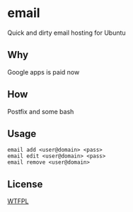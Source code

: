 # email
Quick and dirty email hosting for Ubuntu

## Why
Google apps is paid now

## How
Postfix and some bash

## Usage
```
email add <user@domain> <pass>
email edit <user@domain> <pass>
email remove <user@domain>
```

## License
[WTFPL](http://www.wtfpl.net/txt/copying/)